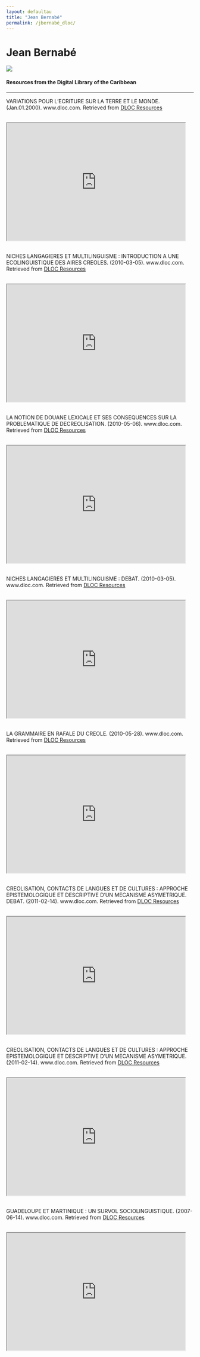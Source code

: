 ```yaml
---
layout: defaultau
title: "Jean Bernabé"
permalink: /jbernabé_dloc/
---
```

<!-- partial:index.partial.html -->
<div class="content">
    <h1>Jean Bernabé</h1>
    <div class="quote">
        <div><img src="https://alchetron.com/cdn/jean-bernab-63315feb-ddea-4ac2-84eb-f85b13d8175-resize-750.jpeg" class="logo"></div>
    </div>
    <body>
    <h4>Resources from the Digital Library of the Caribbean</h4><hr>
    <div class="container-mt-5">
      <div class="row">
            <div class="col-md-6">
                <p>VARIATIONS POUR L’ECRITURE SUR LA TERRE ET LE MONDE. (Jan.01.2000). www.dloc.com. Retrieved from <a href="https://www.dloc.com/MANIOC3076/00001/downloads" target="_blank">DLOC Resources</a></p><br>
                <iframe width="95%" height="315" src="https://www.dloc.com/MANIOC3076/00001/downloads"></iframe>
                <br>
                <br>
        </div>
      <div class="col-md-6">
            <p>NICHES LANGAGIERES ET MULTILINGUISME : INTRODUCTION A UNE ECOLINGUISTIQUE DES AIRES CREOLES. (2010-03-05). www.dloc.com. Retrieved from <a href="https://www.dloc.com/MANIOC1113/00001/downloads" target="_blank">DLOC Resources</a></p><br>
            <iframe width="95%" height="315" src="https://www.dloc.com/MANIOC1113/00001/downloads"></iframe>
            <br>
            <br>
        </div>
        </div>
    <div class="container-mt-5">
      <div class="row">
            <div class="col-md-6">
                <p>LA NOTION DE DOUANE LEXICALE ET SES CONSEQUENCES SUR LA PROBLEMATIQUE DE DECREOLISATION. (2010-05-06). www.dloc.com. Retrieved from <a href="https://www.dloc.com/MANIOC1231/00001/downloads" target="_blank">DLOC Resources</a></p><br>
                <iframe width="95%" height="315" src="https://www.dloc.com/MANIOC1231/00001/downloads"></iframe>
                <br>
                <br>
        </div>
        <div class="col-md-6">
            <p>NICHES LANGAGIERES ET MULTILINGUISME : DEBAT. (2010-03-05). www.dloc.com. Retrieved from <a href="https://www.dloc.com/MANIOC1108/00001/downloads" target="_blank">DLOC Resources</a></p><br>
            <iframe width="95%" height="315" src="https://www.dloc.com/MANIOC1108/00001/downloads"></iframe>
            <br>
            <br>
        </div>
        </div>
    <div class="container-mt-5">
      <div class="row">
            <div class="col-md-6">
                <p>LA GRAMMAIRE EN RAFALE DU CREOLE. (2010-05-28). www.dloc.com. Retrieved from <a href="https://www.dloc.com/MANIOC1042/00001/downloads" target="_blank">DLOC Resources</a></p><br>
                <iframe width="95%" height="315" src="https://www.dloc.com/MANIOC1042/00001/downloads"></iframe>
                <br>
                <br>
        </div>
      <div class="col-md-6">
            <p>CREOLISATION, CONTACTS DE LANGUES ET DE CULTURES : APPROCHE EPISTEMOLOGIQUE ET DESCRIPTIVE D’UN MECANISME ASYMETRIQUE. DEBAT. (2011-02-14). www.dloc.com. Retrieved from <a href="https://www.dloc.com/MANIOC1282/00001/downloads" target="_blank">DLOC Resources</a></p><br>
            <iframe width="95%" height="315" src="https://www.dloc.com/MANIOC1282/00001/downloads"></iframe>
            <br>
            <br>
        </div>
        </div>
    <div class="container-mt-5">
      <div class="row">
            <div class="col-md-6">
                <p>CREOLISATION, CONTACTS DE LANGUES ET DE CULTURES : APPROCHE EPISTEMOLOGIQUE ET DESCRIPTIVE D’UN MECANISME ASYMETRIQUE. (2011-02-14). www.dloc.com. Retrieved from <a href="https://www.dloc.com/MANIOC1274/00001/downloads" target="_blank">DLOC Resources</a></p><br>
                <iframe width="95%" height="315" src="https://www.dloc.com/MANIOC1274/00001/downloads"></iframe>
                <br>
                <br>
        </div>
        <div class="col-md-6">
            <p>GUADELOUPE ET MARTINIQUE : UN SURVOL SOCIOLINGUISTIQUE. (2007-06-14). www.dloc.com. Retrieved from <a href="https://www.dloc.com/MANIOC3058/00001/downloads" target="_blank">DLOC Resources</a></p><br>
            <iframe width="95%" height="315" src="https://www.dloc.com/MANIOC3058/00001/downloads"></iframe>
            <br>
            <br>
        </div>
        </div>
    </body> 
          </div>
  <!-- partial -->
<script src='https://cdnjs.cloudflare.com/ajax/libs/jquery/3.1.1/jquery.min.js'></script><script  src="{{ site.baseurl }}/assets/js/authorscript.js"></script>
